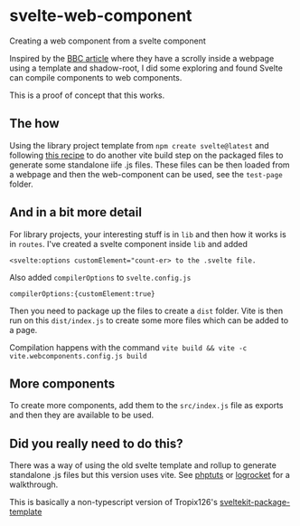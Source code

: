 # svelte-web-component
Creating a web component from a svelte component

Inspired by the [BBC article](https://www.bbc.co.uk/news/uk-politics-67361138) where they have a scrolly inside a webpage using a template and shadow-root, I did some exploring and found Svelte can compile components to web components. 

This is a proof of concept that this works. 

## The how
Using the library project template from `npm create svelte@latest` and following [this recipe](https://github.com/sveltejs/kit/issues/10320#issue-1789185724) to do another vite build step on the packaged files to generate some standalone iife .js files. These files can be then loaded from a webpage and then the web-component can be used, see the `test-page` folder.

## And in a bit more detail
For library projects, your interesting stuff is in `lib` and then how it works is in `routes`. I've created a svelte component inside `lib` and added
```
<svelte:options customElement="count-er> to the .svelte file.
```

Also added `compilerOptions` to `svelte.config.js`
```
compilerOptions:{customElement:true}
```

Then you need to package up the files to create a `dist` folder. Vite is then run on this `dist/index.js` to create some more files which can be added to a page.

Compilation happens with the command `vite build && vite -c vite.webcomponents.config.js build`

## More components
To create more components, add them to the `src/index.js` file as exports and then they are available to be used. 

## Did you really need to do this?
There was a way of using the old svelte template and rollup to generate standalone .js files but this version uses vite. See [phptuts](https://phptuts.github.io/svelte-docs/webcomponents/) or [logrocket](https://blog.logrocket.com/build-web-components-svelte/#building-your-web-components) for a walkthrough.

This is basically a non-typescript version of Tropix126's [sveltekit-package-template](https://github.com/Tropix126/sveltekit-package-template/tree/master)
